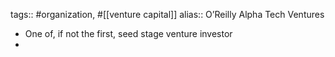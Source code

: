 ---
---

tags:: #organization, #[[venture capital]] 
alias:: O’Reilly Alpha Tech Ventures

- One of, if not the first, seed stage venture investor
-